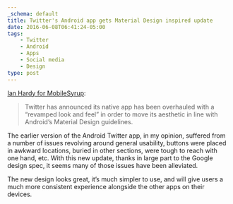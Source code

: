 ```yaml
---
_schema: default
title: Twitter's Android app gets Material Design inspired update
date: 2016-06-08T06:41:24-05:00
tags:
    - Twitter
    - Android
    - Apps
    - Social media
    - Design
type: post
---
```

[Ian Hardy for MobileSyrup](https://mobilesyrup.com/2016/06/07/twitter-for-android-updated-with-material-design/):

> Twitter has announced its native app has been overhauled with a “revamped look and feel” in order to move its aesthetic in line with Android’s Material Design guidelines.

The earlier version of the Android Twitter app, in my opinion, suffered from a number of issues revolving around general usability, buttons were placed in awkward locations, buried in other sections, were tough to reach with one hand, etc. With this new update, thanks in large part to the Google design spec, it seems many of those issues have been alleviated.

The new design looks great, it’s much simpler to use, and will give users a much more consistent experience alongside the other apps on their devices.
